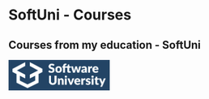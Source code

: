 # SoftUni - Courses
## Courses from my education - SoftUni

<img alt="Iimage" width = "200px" src="softuni.png"/>
